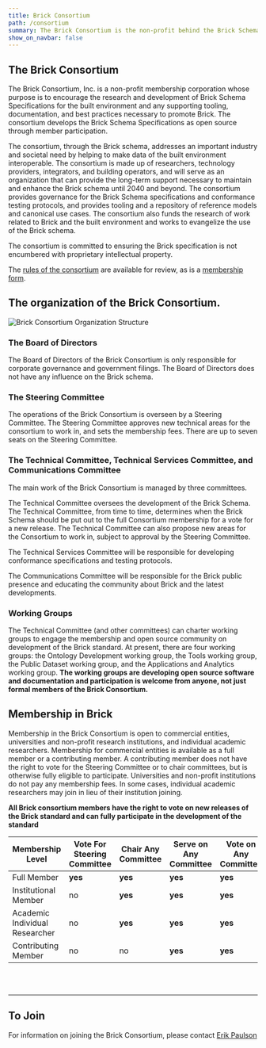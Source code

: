 ```yaml
---
title: Brick Consortium
path: /consortium
summary: The Brick Consortium is the non-profit behind the Brick Schema.
show_on_navbar: false
---
```


## The Brick Consortium

The Brick Consortium, Inc. is a non-profit membership corporation whose purpose is to encourage the research and development of Brick Schema Specifications for the built environment and any supporting tooling, documentation, and best practices necessary to promote Brick.
The consortium develops the Brick Schema Specifications as open source through member participation. 

The consortium, through the Brick schema, addresses an important industry and societal need by helping to make data of the built environment interoperable. 
The consortium is made up of researchers, technology providers, integrators, and building operators, and will serve as an organization that can provide the long-term support necessary to maintain and enhance the Brick schema until 2040 and beyond. 
The consortium provides governance for the Brick Schema specifications and conformance testing protocols, and provides tooling and a repository of reference models and canonical use cases.
The consortium also funds the research of work related to Brick and the built environment and works to evangelize the use of the Brick schema.

The consortium is committed to ensuring the Brick specification is not encumbered with proprietary intellectual property.

The [rules of the consortium][1] are available for review, as is a [membership form][2].

## The organization of the Brick Consortium.

![Brick Consortium Organization Structure](/images/brick-org-structure.png)

### The Board of Directors
The Board of Directors of the Brick Consortium is only responsible for corporate governance and government filings. 
The Board of Directors does not have any influence on the Brick schema.

### The Steering Committee
The operations of the Brick Consortium is overseen by a Steering Committee. 
The Steering Committee approves new technical areas for the consortium to work in, and sets the membership fees. 
There are up to seven seats on the Steering Committee.

### The Technical Committee, Technical Services Committee, and Communications Committee
The main work of the Brick Consortium is managed by three committees. 

The Technical Committee oversees the development of the Brick Schema. 
The Technical Committee, from time to time, determines when the Brick Schema should be put out to the full Consortium membership for a vote for a new release. 
The Technical Committee can also propose new areas for the Consortium to work in, subject to approval by the Steering Committee.

The Technical Services Committee will be responsible for developing conformance specifications and testing protocols.

The Communications Committee will be responsible for the Brick public presence and educating the community about Brick and the latest developments.

### Working Groups
The Technical Committee (and other committees) can charter working groups to engage the membership and open source community on development of the Brick standard.
At present, there are four working groups: the Ontology Development working group, the Tools working group, the Public Dataset working group, and the Applications and Analytics working group.
**The working groups are developing open source software and documentation and participation is welcome from anyone, not just formal members of the Brick Consortium.**

## Membership in Brick

Membership in the Brick Consortium is open to commercial entities, universities and non-profit research institutions, and individual academic researchers. 
Membership for commercial entities is available as a full member or a contributing member. 
A contributing member does not have the right to vote for the Steering Committee or to chair committees, but is otherwise fully eligible to participate. 
Universities and non-profit institutions do not pay any membership fees.
In some cases, individual academic researchers may join in lieu of their institution joining.

**All Brick consortium members have the right to vote on new releases of the Brick standard and can fully participate in the development of the standard**


Membership Level         | **Vote For Steering Committee** | **Chair Any Committee** | **Serve on Any Committee** | **Vote on Any Committee** | **2021 Membership Fee**
-------------------------|-----------|----------------------|---------|---------|----------
Full Member             |  **yes**      |       **yes**    |**yes**  |   **yes**    |   $50,000
Institutional Member    |  no      |  **yes**    |**yes**  |   **yes**    |  $0
Academic Individual Researcher |  no     |       **yes**    |**yes**  |   **yes**    |   $0
Contributing Member      |  no      |       no         |**yes**  |**yes**  |   $5,000
<br></br>

---
## To Join
For information on joining the Brick Consortium, please contact [Erik Paulson](mailto:erik.paulson@jci.com)

[1]: /docs/Brick_Membership_Rules_Jan_25_2021.pdf
[2]: /docs/Brick_membership_form_feb_2021.pdf
